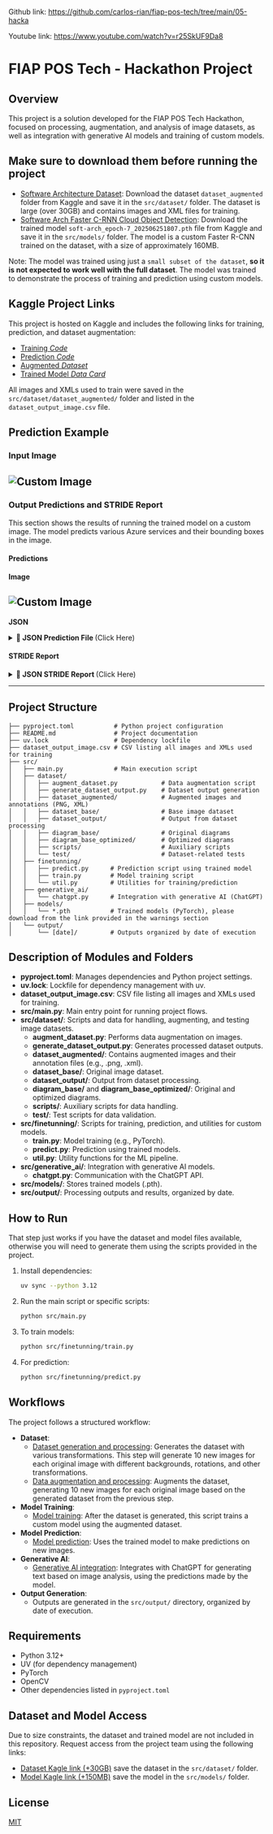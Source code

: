 Github link: https://github.com/carlos-rian/fiap-pos-tech/tree/main/05-hacka


Youtube link: https://www.youtube.com/watch?v=r25SkUF9Da8

# FIAP POS Tech - Hackathon Project

## Overview
This project is a solution developed for the FIAP POS Tech Hackathon, focused on processing, augmentation, and analysis of image datasets, as well as integration with generative AI models and training of custom models.

## Make sure to download them before running the project
- [Software Architecture Dataset](https://www.kaggle.com/datasets/carlosrian/software-architecture-dataset): Download the dataset `dataset_augmented` folder from Kaggle and save it in the `src/dataset/` folder. The dataset is large (over 30GB) and contains images and XML files for training.
- [Software Arch Faster C-RNN Cloud Object Detection](https://www.kaggle.com/models/carlosrian/software-architecture-faster-crnn-cloud-object-detection):  Download the trained model `soft-arch_epoch-7_202506251807.pth` file from Kaggle and save it in the `src/models/` folder. The model is a custom Faster R-CNN trained on the dataset, with a size of approximately 160MB.

Note: The model was trained using just a `small subset of the dataset`, **so it is not expected to work well with the full dataset**. The model was trained to demonstrate the process of training and prediction using custom models.

## Kaggle Project Links

This project is hosted on Kaggle and includes the following links for training, prediction, and dataset augmentation:

- [Training *Code*](https://www.kaggle.com/code/carlosrian/soft-arch-predict-model) 
- [Prediction *Code*](https://www.kaggle.com/code/carlosrian/soft-arch-train-model)
- [Augmented *Dataset*](https://www.kaggle.com/datasets/carlosrian/software-architecture-dataset)
- [Trained Model *Data Card*](https://www.kaggle.com/models/carlosrian/software-architecture-faster-crnn-cloud-object-detection)

All images and XMLs used to train were saved in the `src/dataset/dataset_augmented/` folder and listed in the `dataset_output_image.csv` file.

## Prediction Example

### Input Image

![Custom Image](src/dataset/software-arch-image-for-test/azure_custom_diagram.png)
---

### Output Predictions and STRIDE Report

This section shows the results of running the trained model on a custom image. The model predicts various Azure services and their bounding boxes in the image.

#### Predictions

**Image**

![Custom Image](src/output/azure_custom_diagram_202506260914/predictions/prediction.png)
---

**JSON**

<details>
<summary><strong>📄 JSON Prediction File </strong> (Click Here)</summary>

```json
{
    "predictions": [
        {
            "confidence": 0.9995282888412476,
            "displayName": "azure_data_factories",
            "boundingBox": {
                "xMin": 0.5674349069595337,
                "yMin": 0.3533494174480438,
                "xMax": 0.6286147832870483,
                "yMax": 0.4954019784927368
            }
        },
        {
            "confidence": 0.9975946545600891,
            "displayName": "azure_virtual_machine",
            "boundingBox": {
                "xMin": 0.5643515586853027,
                "yMin": 0.7353216409683228,
                "xMax": 0.63103187084198,
                "yMax": 0.891518771648407
            }
        },
        {
            "confidence": 0.9969965219497681,
            "displayName": "azure_kubernetes_services",
            "boundingBox": {
                "xMin": 0.39855870604515076,
                "yMin": 0.3406761586666107,
                "xMax": 0.4697995185852051,
                "yMax": 0.5059815049171448
            }
        },
        {
            "confidence": 0.9909895062446594,
            "displayName": "azure_databricks",
            "boundingBox": {
                "xMin": 0.7537016868591309,
                "yMin": 0.34498509764671326,
                "xMax": 0.8223376274108887,
                "yMax": 0.5058421492576599
            }
        },
        {
            "confidence": 0.9863126873970032,
            "displayName": "azure_openai",
            "boundingBox": {
                "xMin": 0.9085137844085693,
                "yMin": 0.3553159534931183,
                "xMax": 0.9683898091316223,
                "yMax": 0.495795875787735
            }
        },
        {
            "confidence": 0.9771071076393127,
            "displayName": "user",
            "boundingBox": {
                "xMin": 0.038676727563142776,
                "yMin": 0.34394222497940063,
                "xMax": 0.10105673968791962,
                "yMax": 0.5042659640312195
            }
        },
        {
            "confidence": 0.955901026725769,
            "displayName": "azure_sql",
            "boundingBox": {
                "xMin": 0.19901417195796967,
                "yMin": 0.6770160794258118,
                "xMax": 0.2792859971523285,
                "yMax": 0.8567843437194824
            }
        },
        {
            "confidence": 0.8695687651634216,
            "displayName": "azure_cosmos_db",
            "boundingBox": {
                "xMin": 0.2055007517337799,
                "yMin": 0.03026234544813633,
                "xMax": 0.27563953399658203,
                "yMax": 0.197906494140625
            }
        }
    ],
    "modelInfo": {
        "type": "local_pytorch",
        "model_path": ".../src/models/soft-arch_epoch-7_202506251807.pth"
    }
}
```
</details>


#### STRIDE Report

<details>
<summary><strong>📄 JSON STRIDE Report </strong> (Click Here)</summary>

```json
[
    {
        "component_name": "azure_openai",
        "threats": [
            {
                "threat_category": "S_Spoofing",
                "threat_description": "An attacker could impersonate a legitimate user or service to gain unauthorized access to the azure_openai component.",
                "suggested_countermeasure": "Implement strong authentication mechanisms, such as multi-factor authentication (MFA), to verify the identity of users and services."
            },
            {
                "threat_category": "T_Tampering",
                "threat_description": "An attacker could modify the data being processed or the configuration of the azure_openai component, leading to altered outputs or behavior.",
                "suggested_countermeasure": "Use cryptographic integrity checks (e.g., hashes) and secure configuration management practices to detect and prevent unauthorized changes."
            },
            {
                "threat_category": "R_Repudiation",
                "threat_description": "Users may deny their actions within the azure_openai component, claiming they did not perform certain operations, which could lead to accountability issues.",
                "suggested_countermeasure": "Implement comprehensive logging and monitoring to create an immutable audit trail of all user actions and system events."
            },
            {
                "threat_category": "I_Information_Disclosure",
                "threat_description": "Sensitive data processed or generated by the azure_openai component could be exposed to unauthorized users or attackers.",
                "suggested_countermeasure": "Encrypt sensitive data both at rest and in transit, and enforce strict access controls to limit data exposure."
            },
            {
                "threat_category": "D_Denial_of_Service",
                "threat_description": "An attacker could overwhelm the azure_openai component with excessive requests, causing service disruption or degradation.",
                "suggested_countermeasure": "Implement rate limiting and anomaly detection to mitigate the risk of denial-of-service attacks."
            },
            {
                "threat_category": "E_Elevation_of_Privilege",
                "threat_description": "A user or attacker could exploit vulnerabilities in the azure_openai component to gain elevated access rights beyond their intended permissions.",
                "suggested_countermeasure": "Conduct regular security assessments and apply the principle of least privilege to limit user permissions and access."
            }
        ]
    },
    {
        "component_name": "azure_virtual_machine",
        "threats": [
            {
                "threat_category": "S_Spoofing",
                "threat_description": "An unauthorized user may gain access to the Azure Virtual Machine by impersonating a legitimate user through stolen credentials.",
                "suggested_countermeasure": "Implement multi-factor authentication (MFA) to ensure that access requires more than just a password."
            },
            {
                "threat_category": "T_Tampering",
                "threat_description": "An attacker could modify the configuration or data on the Azure Virtual Machine, leading to altered operations or compromised data integrity.",
                "suggested_countermeasure": "Use Azure Role-Based Access Control (RBAC) to restrict who can modify settings and implement logging to monitor configuration changes."
            },
            {
                "threat_category": "R_Repudiation",
                "threat_description": "Users may perform actions on the Azure Virtual Machine and later deny having done so, potentially leading to accountability issues.",
                "suggested_countermeasure": "Implement comprehensive logging and auditing of user actions on the virtual machine to provide evidence of activity."
            },
            {
                "threat_category": "I_Information_Disclosure",
                "threat_description": "Sensitive data hosted on the Azure Virtual Machine could be exposed to unauthorized users, leading to data breaches.",
                "suggested_countermeasure": "Encrypt sensitive data at rest and in transit, and restrict access to only authorized users using network security groups (NSGs)."
            },
            {
                "threat_category": "D_Denial_of_Service",
                "threat_description": "An attacker could launch a denial of service attack against the Azure Virtual Machine, making it unavailable to legitimate users.",
                "suggested_countermeasure": "Set up Azure DDoS Protection to safeguard against large-scale attacks and monitor traffic patterns for anomalies."
            },
            {
                "threat_category": "E_Elevation_of_Privilege",
                "threat_description": "A user with limited access could exploit vulnerabilities to escalate their permissions and gain unauthorized access to critical resources.",
                "suggested_countermeasure": "Regularly review and update user permissions, applying the principle of least privilege, and conduct vulnerability assessments to identify potential exploits."
            }
        ]
    },
    {
        "component_name": "azure_databricks",
        "threats": [
            {
                "threat_category": "S_Spoofing",
                "threat_description": "An attacker could impersonate a legitimate user or service to gain unauthorized access to Azure Databricks resources.",
                "suggested_countermeasure": "Implement strong authentication mechanisms such as multi-factor authentication (MFA) and use Azure Active Directory for identity management."
            },
            {
                "threat_category": "T_Tampering",
                "threat_description": "Malicious actors could alter the data or configuration settings within Azure Databricks notebooks or jobs, leading to incorrect data processing or analytics.",
                "suggested_countermeasure": "Use access controls and audit logging to monitor changes, and implement data integrity checks to ensure data has not been tampered with."
            },
            {
                "threat_category": "R_Repudiation",
                "threat_description": "Users might deny performing an action (like deleting a notebook or modifying a job), leading to disputes or lack of accountability.",
                "suggested_countermeasure": "Enable comprehensive logging of all user actions and implement non-repudiation measures such as digital signatures."
            },
            {
                "threat_category": "I_Information_Disclosure",
                "threat_description": "Sensitive data processed within Azure Databricks could be exposed due to misconfigurations or insufficient access controls.",
                "suggested_countermeasure": "Enforce strict access controls and encryption for data at rest and in transit to protect sensitive information."
            },
            {
                "threat_category": "D_Denial_of_Service",
                "threat_description": "An attacker could launch a denial-of-service attack against Azure Databricks, making it unavailable for legitimate users.",
                "suggested_countermeasure": "Implement rate limiting, monitoring, and alerting systems to detect and mitigate potential denial-of-service attacks."
            },
            {
                "threat_category": "E_Elevation_of_Privilege",
                "threat_description": "A user or attacker could exploit vulnerabilities to gain higher privileges than intended, allowing unauthorized actions within Azure Databricks.",
                "suggested_countermeasure": "Follow the principle of least privilege (PoLP) by granting users only the permissions they need and regularly reviewing access rights."
            }
        ]
    },
    {
        "component_name": "azure_data_factories",
        "threats": [
            {
                "threat_category": "S_Spoofing",
                "threat_description": "An attacker impersonates a legitimate user to gain unauthorized access to the Azure Data Factory, potentially allowing them to manipulate data pipelines or steal sensitive information.",
                "suggested_countermeasure": "Implement strong authentication mechanisms, such as multi-factor authentication (MFA), to ensure that only legitimate users can access the system."
            },
            {
                "threat_category": "T_Tampering",
                "threat_description": "An adversary alters the configuration of data pipelines or modifies the data being processed within Azure Data Factory, resulting in incorrect data outputs or loss of integrity.",
                "suggested_countermeasure": "Use integrity checks and logging to track changes to configurations and data, and implement role-based access control (RBAC) to limit who can make changes."
            },
            {
                "threat_category": "R_Repudiation",
                "threat_description": "A user may deny having performed an action, such as modifying or deleting a data pipeline, leading to disputes and accountability issues.",
                "suggested_countermeasure": "Ensure comprehensive logging and monitoring of all user actions within Azure Data Factory, and implement non-repudiation mechanisms to provide evidence of user actions."
            },
            {
                "threat_category": "I_Information_Disclosure",
                "threat_description": "Sensitive information may be inadvertently exposed through misconfigured access controls or data leakage during data processing or transfer.",
                "suggested_countermeasure": "Regularly audit access controls and implement encryption for data at rest and in transit to protect sensitive information from unauthorized access."
            },
            {
                "threat_category": "D_Denial_of_Service",
                "threat_description": "An attacker may overwhelm Azure Data Factory with excessive requests, causing legitimate users to experience delays or inability to access the service.",
                "suggested_countermeasure": "Implement rate limiting and traffic monitoring to detect and mitigate potential denial of service attacks."
            },
            {
                "threat_category": "E_Elevation_of_Privilege",
                "threat_description": "A user may exploit a vulnerability to gain higher privileges than intended, allowing them to access or modify resources they should not have access to.",
                "suggested_countermeasure": "Regularly update and patch the Azure Data Factory environment, conduct security reviews, and use principle of least privilege to restrict user permissions."
            }
        ]
    },
    {
        "component_name": "azure_sql",
        "threats": [
            {
                "threat_category": "S_Spoofing",
                "threat_description": "An attacker could impersonate a legitimate user to gain unauthorized access to the database.",
                "suggested_countermeasure": "Implement strong authentication mechanisms, such as multi-factor authentication (MFA) and secure password policies."
            },
            {
                "threat_category": "T_Tampering",
                "threat_description": "An attacker could modify data within the database or alter queries to manipulate the integrity of the data.",
                "suggested_countermeasure": "Use database encryption, integrity checks, and logging mechanisms to detect and prevent unauthorized changes."
            },
            {
                "threat_category": "R_Repudiation",
                "threat_description": "A user could deny performing an action, such as deleting data, if there is insufficient logging.",
                "suggested_countermeasure": "Ensure comprehensive logging of all database operations and implement non-repudiation measures, such as digital signatures."
            },
            {
                "threat_category": "I_Information_Disclosure",
                "threat_description": "Sensitive data could be exposed through improper access controls or vulnerabilities, leading to data breaches.",
                "suggested_countermeasure": "Implement strict access controls, data encryption at rest and in transit, and regular security audits."
            },
            {
                "threat_category": "D_Denial_of_Service",
                "threat_description": "An attacker could overwhelm the database with excessive requests, rendering it unavailable to legitimate users.",
                "suggested_countermeasure": "Deploy rate limiting, web application firewalls (WAF), and monitoring tools to detect and mitigate denial-of-service attacks."
            },
            {
                "threat_category": "E_Elevation_of_Privilege",
                "threat_description": "A user with limited privileges could exploit vulnerabilities to gain higher-level access within the database.",
                "suggested_countermeasure": "Regularly review and audit user permissions, and apply the principle of least privilege to restrict access."
            }
        ]
    },
    {
        "component_name": "azure_kubernetes_services",
        "threats": [
            {
                "threat_category": "S_Spoofing",
                "threat_description": "An attacker could impersonate a legitimate user or service to gain unauthorized access to the Kubernetes cluster.",
                "suggested_countermeasure": "Implement strong authentication mechanisms such as multi-factor authentication (MFA) for users and services accessing the cluster."
            },
            {
                "threat_category": "T_Tampering",
                "threat_description": "Malicious actors could modify the configuration files or container images deployed in the Kubernetes environment, leading to compromised applications.",
                "suggested_countermeasure": "Use image signing and verification processes along with role-based access control (RBAC) to limit who can make changes to configurations and images."
            },
            {
                "threat_category": "R_Repudiation",
                "threat_description": "Users may deny performing actions within the Kubernetes environment, leading to disputes over responsibility for changes or incidents.",
                "suggested_countermeasure": "Implement comprehensive logging and auditing of all actions taken within the cluster to provide accountability and traceability."
            },
            {
                "threat_category": "I_Information_Disclosure",
                "threat_description": "Sensitive information such as secrets, environment variables, or configuration data could be exposed to unauthorized users or services.",
                "suggested_countermeasure": "Utilize Kubernetes Secrets and ensure proper access control policies are in place to restrict access to sensitive data."
            },
            {
                "threat_category": "D_Denial_of_Service",
                "threat_description": "An attacker could overwhelm the Kubernetes cluster with excessive requests, leading to service unavailability.",
                "suggested_countermeasure": "Implement rate limiting and resource quotas to mitigate the impact of potential denial-of-service attacks."
            },
            {
                "threat_category": "E_Elevation_of_Privilege",
                "threat_description": "An attacker could exploit vulnerabilities to gain higher privileges within the Kubernetes cluster, allowing them to perform unauthorized actions.",
                "suggested_countermeasure": "Regularly review and apply the principle of least privilege for user roles, and keep the Kubernetes environment up to date with security patches."
            }
        ]
    },
    {
        "component_name": "azure_cosmos_db",
        "threats": [
            {
                "threat_category": "S_Spoofing",
                "threat_description": "An attacker may impersonate a legitimate user to gain unauthorized access to azure_cosmos_db.",
                "suggested_countermeasure": "Implement strong authentication mechanisms such as multi-factor authentication (MFA) for all users."
            },
            {
                "threat_category": "T_Tampering",
                "threat_description": "Data within azure_cosmos_db may be altered by an unauthorized user, compromising data integrity.",
                "suggested_countermeasure": "Utilize cryptographic hash functions to verify data integrity and implement role-based access controls to limit who can modify data."
            },
            {
                "threat_category": "R_Repudiation",
                "threat_description": "Users may deny performing an action on azure_cosmos_db, leading to issues in accountability.",
                "suggested_countermeasure": "Implement comprehensive logging and monitoring to track user actions, ensuring that logs are tamper-proof."
            },
            {
                "threat_category": "I_Information_Disclosure",
                "threat_description": "Sensitive data stored in azure_cosmos_db may be accessed by unauthorized individuals.",
                "suggested_countermeasure": "Encrypt sensitive data both at rest and in transit, and ensure that access controls are strictly enforced."
            },
            {
                "threat_category": "D_Denial_of_Service",
                "threat_description": "An attacker could launch a denial of service attack against azure_cosmos_db, making it unavailable to legitimate users.",
                "suggested_countermeasure": "Implement rate limiting and anomaly detection to identify and mitigate potential DoS attacks."
            },
            {
                "threat_category": "E_Elevation_of_Privilege",
                "threat_description": "An attacker may exploit vulnerabilities to gain higher privileges than intended on azure_cosmos_db.",
                "suggested_countermeasure": "Regularly conduct security assessments and vulnerability scans, and apply the principle of least privilege to user roles."
            }
        ]
    },
    {
        "component_name": "user",
        "threats": [
            {
                "threat_category": "S_Spoofing",
                "threat_description": "An attacker could impersonate a legitimate user by stealing or guessing their credentials.",
                "suggested_countermeasure": "Implement multi-factor authentication (MFA) to enhance user verification."
            },
            {
                "threat_category": "T_Tampering",
                "threat_description": "An unauthorized user could modify user data or settings, leading to unauthorized actions or data corruption.",
                "suggested_countermeasure": "Use cryptographic techniques such as hashing and digital signatures to ensure data integrity."
            },
            {
                "threat_category": "R_Repudiation",
                "threat_description": "A user could deny having performed an action, such as making a transaction, due to lack of proper logging.",
                "suggested_countermeasure": "Implement comprehensive logging and auditing mechanisms to track user actions."
            },
            {
                "threat_category": "I_Information_Disclosure",
                "threat_description": "Sensitive user information could be exposed through vulnerabilities in the application, such as improper access controls.",
                "suggested_countermeasure": "Enforce strict access control policies and data encryption both at rest and in transit."
            },
            {
                "threat_category": "D_Denial_of_Service",
                "threat_description": "An attacker could launch a denial of service attack, making the user component unavailable to legitimate users.",
                "suggested_countermeasure": "Implement rate limiting and use web application firewalls to mitigate DoS attacks."
            },
            {
                "threat_category": "E_Elevation_of_Privilege",
                "threat_description": "A user could exploit a vulnerability to gain higher privileges than intended, allowing them to perform unauthorized actions.",
                "suggested_countermeasure": "Conduct regular security audits and apply the principle of least privilege for user roles."
            }
        ]
    }
]
```

</details>

---

## Project Structure

```
├── pyproject.toml           # Python project configuration
├── README.md                # Project documentation
├── uv.lock                  # Dependency lockfile
├── dataset_output_image.csv # CSV listing all images and XMLs used for training
├── src/
│   ├── main.py              # Main execution script
│   ├── dataset/
│   │   ├── augment_dataset.py            # Data augmentation script
│   │   ├── generate_dataset_output.py    # Dataset output generation
│   │   ├── dataset_augmented/            # Augmented images and annotations (PNG, XML)
│   │   ├── dataset_base/                 # Base image dataset
│   │   ├── dataset_output/               # Output from dataset processing
│   │   ├── diagram_base/                 # Original diagrams
│   │   ├── diagram_base_optimized/       # Optimized diagrams
│   │   ├── scripts/                      # Auxiliary scripts
│   │   └── test/                         # Dataset-related tests
│   ├── finetunning/
│   │   ├── predict.py      # Prediction script using trained model
│   │   ├── train.py        # Model training script
│   │   └── util.py         # Utilities for training/prediction
│   ├── generative_ai/
│   │   └── chatgpt.py      # Integration with generative AI (ChatGPT)
│   ├── models/
│   │   └── *.pth           # Trained models (PyTorch), please download from the link provided in the warnings section
│   └── output/
│       └── [date]/         # Outputs organized by date of execution
```

## Description of Modules and Folders

- **pyproject.toml**: Manages dependencies and Python project settings.
- **uv.lock**: Lockfile for dependency management with uv.
- **dataset_output_image.csv**: CSV file listing all images and XMLs used for training.
- **src/main.py**: Main entry point for running project flows.
- **src/dataset/**: Scripts and data for handling, augmenting, and testing image datasets.
  - **augment_dataset.py**: Performs data augmentation on images.
  - **generate_dataset_output.py**: Generates processed dataset outputs.
  - **dataset_augmented/**: Contains augmented images and their annotation files (e.g., .png, .xml).
  - **dataset_base/**: Original image dataset.
  - **dataset_output/**: Output from dataset processing.
  - **diagram_base/** and **diagram_base_optimized/**: Original and optimized diagrams.
  - **scripts/**: Auxiliary scripts for data handling.
  - **test/**: Test scripts for data validation.
- **src/finetunning/**: Scripts for training, prediction, and utilities for custom models.
  - **train.py**: Model training (e.g., PyTorch).
  - **predict.py**: Prediction using trained models.
  - **util.py**: Utility functions for the ML pipeline.
- **src/generative_ai/**: Integration with generative AI models.
  - **chatgpt.py**: Communication with the ChatGPT API.
- **src/models/**: Stores trained models (.pth).
- **src/output/**: Processing outputs and results, organized by date.

## How to Run

That step just works if you have the dataset and model files available, otherwise you will need to generate them using the scripts provided in the project.

1. Install dependencies:
   ```bash
   uv sync --python 3.12
   ```

2. Run the main script or specific scripts:
   ```bash
   python src/main.py
   ```

3. To train models:
   ```bash
   python src/finetunning/train.py
   ```

4. For prediction:
   ```bash
   python src/finetunning/predict.py
   ```

## Workflows
The project follows a structured workflow:

- **Dataset**:
   - [Dataset generation and processing](src/dataset/generate_dataset_output.py): Generates the dataset with various transformations. This step will generate 10 new images for each original image with different backgrounds, rotations, and other transformations.
   - [Data augmentation and processing](src/dataset/augment_dataset.py): Augments the dataset, generating 10 new images for each original image based on the generated dataset from the previous step.
- **Model Training**:
   - [Model training](src/finetunning/train.py): After the dataset is generated, this script trains a custom model using the augmented dataset.
- **Model Prediction**:
   - [Model prediction](src/finetunning/predict.py): Uses the trained model to make predictions on new images.
- **Generative AI**:
   - [Generative AI integration](src/generative_ai/chatgpt.py): Integrates with ChatGPT for generating text based on image analysis, using the predictions made by the model.
- **Output Generation**:
   - Outputs are generated in the `src/output/` directory, organized by date of execution.

## Requirements
- Python 3.12+
- UV (for dependency management)
- PyTorch
- OpenCV
- Other dependencies listed in `pyproject.toml`

## Dataset and Model Access

Due to size constraints, the dataset and trained model are not included in this repository. Request access from the project team using the following links:
- [Dataset Kagle link (+30GB)](https://www.kaggle.com/datasets/carlosrian/software-architecture-dataset) save the dataset in the `src/dataset/` folder.
- [Model Kagle link (+150MB)](https://www.kaggle.com/models/carlosrian/software-architecture-faster-crnn-cloud-object-detection) save the model in the `src/models/` folder.

## License
[MIT](LICENSE)

